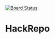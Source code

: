 [![Board Status](https://codedev.ms/mipatera/8e6b1575-02ba-4af5-ae39-a591984b677c/b46fcb9e-64e6-46a3-9df1-c82be2925c2c/_apis/work/boardbadge/c585a255-1b25-44ab-a3fd-2277b2cbd409)](https://codedev.ms/mipatera/8e6b1575-02ba-4af5-ae39-a591984b677c/_boards/board/t/b46fcb9e-64e6-46a3-9df1-c82be2925c2c/Microsoft.RequirementCategory)
# HackRepo